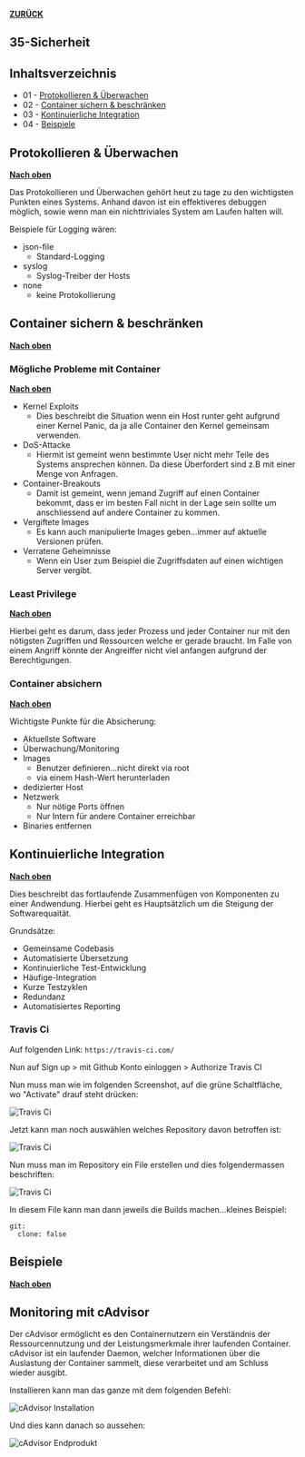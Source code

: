 [**ZURÜCK**](../README.md)

## 35-Sicherheit

## Inhaltsverzeichnis 
* 01 - [Protokollieren & Überwachen](#protokollieren--überwachen)
* 02 - [Container sichern & beschränken](#container-sichern--beschränken)
* 03 - [Kontinuierliche Integration](#kontinuierliche-integration)
* 04 - [Beispiele](#beispiele)

## Protokollieren & Überwachen
[**Nach oben**](#35-sicherheit)

Das Protokollieren und Überwachen gehört heut zu tage zu den wichtigsten Punkten eines Systems.
Anhand davon ist ein effektiveres debuggen möglich, sowie wenn man ein nichttriviales System am Laufen halten will.

Beispiele für Logging wären:

* json-file
  * Standard-Logging
* syslog
  * Syslog-Treiber der Hosts
* none
  * keine Protokollierung

## Container sichern & beschränken
[**Nach oben**](#35-sicherheit)

### Mögliche Probleme mit Container
[**Nach oben**](#35-sicherheit)

* Kernel Exploits
  * Dies beschreibt die Situation wenn ein Host runter geht aufgrund einer Kernel Panic, da ja alle Container den Kernel gemeinsam verwenden.
* DoS-Attacke
  * Hiermit ist gemeint wenn bestimmte User nicht mehr Teile des Systems ansprechen können. Da diese Überfordert sind z.B mit einer Menge von Anfragen.
* Container-Breakouts
  * Damit ist gemeint, wenn jemand Zugriff auf einen Container bekommt, dass er im besten Fall nicht in der Lage sein sollte um anschliessend auf andere Container zu kommen.
* Vergiftete Images
  * Es kann auch manipulierte Images geben...immer auf aktuelle Versionen prüfen.
* Verratene Geheimnisse
  * Wenn ein User zum Beispiel die Zugriffsdaten auf einen wichtigen Server vergibt.

### Least Privilege
[**Nach oben**](#35-sicherheit)

Hierbei geht es darum, dass jeder Prozess und jeder Container nur mit den nötigsten Zugriffen und Ressourcen welche er gerade braucht. Im Falle von einem Angriff könnte der Angreiffer nicht viel anfangen aufgrund der Berechtigungen.

### Container absichern
[**Nach oben**](#35-sicherheit)

Wichtigste Punkte für die Absicherung:

* Aktuellste Software
* Überwachung/Monitoring
* Images
  * Benutzer definieren...nicht direkt via root
  * via einem Hash-Wert herunterladen
* dedizierter Host
* Netzwerk
  * Nur nötige Ports öffnen
  * Nur Intern für andere Container erreichbar
* Binaries entfernen

## Kontinuierliche Integration
[**Nach oben**](#35-sicherheit)

Dies beschreibt das fortlaufende Zusammenfügen von Komponenten zu einer Andwendung. Hierbei geht es Hauptsätzlich um die Steigung der Softwarequaität.

Grundsätze:

* Gemeinsame Codebasis
* Automatisierte Übersetzung
* Kontinuierliche Test-Entwicklung
* Häufige-Integration
* Kurze Testzyklen
* Redundanz
* Automatisiertes Reporting

### Travis Ci

Auf folgenden Link: `https://travis-ci.com/`

Nun auf Sign up > mit Github Konto einloggen > Authorize Travis CI

Nun muss man wie im folgenden Screenshot, auf die grüne Schaltfläche, wo "Activate" drauf steht drücken:

![Travis Ci](Bilder_Markdown/travisci1.jpg)

Jetzt kann man noch auswählen welches Repository davon betroffen ist:

![Travis Ci](Bilder_Markdown/travisci2.jpg)

Nun muss man im Repository ein File erstellen und dies folgendermassen beschriften:

![Travis Ci](Bilder_Markdown/travisci4.jpg)

In diesem File kann man dann jeweils die Builds machen...kleines Beispiel:

```Shell
git:
  clone: false
```

## Beispiele
[**Nach oben**](#35-sicherheit)

## Monitoring mit cAdvisor

Der cAdvisor ermöglicht es den Containernutzern ein Verständnis der Ressourcennutzung und der Leistungsmerkmale ihrer laufenden Container. cAdvisor ist ein laufender Daemon, welcher Informationen über die Auslastung der Container sammelt, diese verarbeitet und am Schluss wieder ausgibt.

Installieren kann man das ganze mit dem folgenden Befehl:

![cAdvisor Installation](Bilder_Markdown/cadvisor.jpg)

Und dies kann danach so aussehen:

![cAdvisor Endprodukt](Bilder_Markdown/cadvisorendprodukt.jpg)